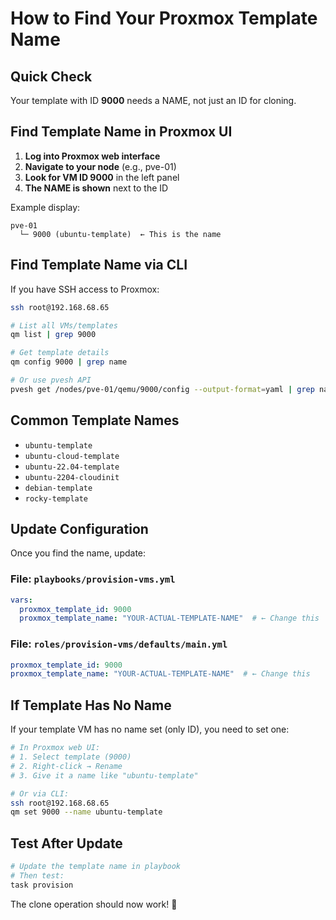 # How to Find Your Proxmox Template Name

## Quick Check

Your template with ID **9000** needs a NAME, not just an ID for cloning.

## Find Template Name in Proxmox UI

1. **Log into Proxmox web interface**
2. **Navigate to your node** (e.g., pve-01)
3. **Look for VM ID 9000** in the left panel
4. **The NAME is shown** next to the ID

Example display:
```
pve-01
  └─ 9000 (ubuntu-template)  ← This is the name
```

## Find Template Name via CLI

If you have SSH access to Proxmox:

```bash
ssh root@192.168.68.65

# List all VMs/templates
qm list | grep 9000

# Get template details
qm config 9000 | grep name

# Or use pvesh API
pvesh get /nodes/pve-01/qemu/9000/config --output-format=yaml | grep name
```

## Common Template Names

- `ubuntu-template`
- `ubuntu-cloud-template`
- `ubuntu-22.04-template`
- `ubuntu-2204-cloudinit`
- `debian-template`
- `rocky-template`

## Update Configuration

Once you find the name, update:

### File: `playbooks/provision-vms.yml`

```yaml
vars:
  proxmox_template_id: 9000
  proxmox_template_name: "YOUR-ACTUAL-TEMPLATE-NAME"  # ← Change this
```

### File: `roles/provision-vms/defaults/main.yml`

```yaml
proxmox_template_id: 9000
proxmox_template_name: "YOUR-ACTUAL-TEMPLATE-NAME"  # ← Change this
```

## If Template Has No Name

If your template VM has no name set (only ID), you need to set one:

```bash
# In Proxmox web UI:
# 1. Select template (9000)
# 2. Right-click → Rename
# 3. Give it a name like "ubuntu-template"

# Or via CLI:
ssh root@192.168.68.65
qm set 9000 --name ubuntu-template
```

## Test After Update

```bash
# Update the template name in playbook
# Then test:
task provision
```

The clone operation should now work! 🚀

